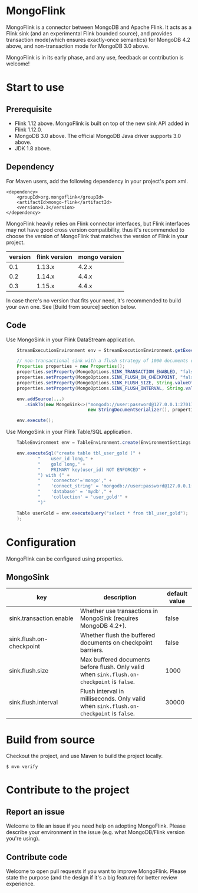 # MongoFlink
MongoFlink is a connector between MongoDB and Apache Flink. It acts as a Flink sink (and an experimental Flink bounded 
source), and provides transaction mode(which ensures exactly-once semantics) for MongoDB 4.2 above, and non-transaction
mode for MongoDB 3.0 above.

MongoFlink is in its early phase, and any use, feedback or contribution is welcome!

# Start to use
## Prerequisite

- Flink 1.12 above. MongoFlink is built on top of the new sink API added in Flink 1.12.0.
- MongoDB 3.0 above. The official MongoDB Java driver supports 3.0 above.
- JDK 1.8 above.

## Dependency

For Maven users, add the following dependency in your project's pom.xml.

```
<dependency>
    <groupId>org.mongoflink</groupId>
    <artifactId>mongo-flink</artifactId>
    <version>0.3</version>
</dependency>
```

MongoFlink heavily relies on Flink connector interfaces, but Flink interfaces may not have good cross version
compatibility, thus it's recommended to choose the version of MongoFlink that matches the version of Flink
in your project.

| version | flink version | mongo version |
| ------- | ------------- | ------------- |
| 0.1 | 1.13.x | 4.2.x |
| 0.2 | 1.14.x | 4.4.x |
| 0.3 | 1.15.x | 4.4.x |

In case there's no version that fits your need, it's recommended to build your own one. See [Build from source]
section below.

## Code

Use MongoSink in your Flink DataStream application.

```java
    StreamExecutionEnvironment env = StreamExecutionEnvironment.getExecutionEnvironment();

    // non-transactional sink with a flush strategy of 1000 documents or 10 seconds
    Properties properties = new Properties();
    properties.setProperty(MongoOptions.SINK_TRANSACTION_ENABLED, "false");
    properties.setProperty(MongoOptions.SINK_FLUSH_ON_CHECKPOINT, "false");
    properties.setProperty(MongoOptions.SINK_FLUSH_SIZE, String.valueOf(1_000L));
    properties.setProperty(MongoOptions.SINK_FLUSH_INTERVAL, String.valueOf(10_000L));

    env.addSource(...)
       .sinkTo(new MongoSink<>("mongodb://user:password@127.0.0.1:27017", "mydb", "mycollection",
                               new StringDocumentSerializer(), properties));

    env.execute();
```

Use MongoSink in your Flink Table/SQL application.

```java
    TableEnvironment env = TableEnvironment.create(EnvironmentSettings.inStreamingMode());

    env.executeSql("create table tbl_user_gold (" +
            "    user_id long," +
            "    gold long," +
            "    PRIMARY key(user_id) NOT ENFORCED" +
            ") with (" +
            "    'connector'='mongo'," +
            "    'connect_string' = 'mongodb://user:password@127.0.0.1:27017'," +
            "    'database' = 'mydb'," +
            "    'collection' = 'user_gold'" +
            ")"

    Table userGold = env.executeQuery("select * from tbl_user_gold");
    );
```

# Configuration

MongoFlink can be configured using properties.

## MongoSink

| key | description | default value |
| --- | ----------- | ------------- |
| sink.transaction.enable | Whether use transactions in MongoSink (requires MongoDB 4.2+). | false |
| sink.flush.on-checkpoint | Whether flush the buffered documents on checkpoint barriers. | false |
| sink.flush.size | Max buffered documents before flush. Only valid when `sink.flush.on-checkpoint` is `false`. | 1000 |
| sink.flush.interval | Flush interval in milliseconds. Only valid when `sink.flush.on-checkpoint` is `false`. | 30000 |

# Build from source

Checkout the project, and use Maven to build the project locally.

```
$ mvn verify
```

# Contribute to the project

## Report an issue
Welcome to file an issue if you need help on adopting MongoFlink. Please describe your environment in the issue
(e.g. what MongoDB/Flink version you're using).

## Contribute code
Welcome to open pull requests if you want to improve MongoFlink. Please state the purpose (and the design if it's a big
feature) for better review experience.

